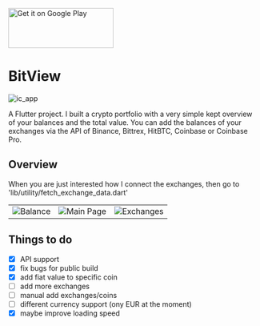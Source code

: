 <a href='https://play.google.com/store/apps/details?id=com.portfolio.bitview&pcampaignid=MKT-Other-global-all-co-prtnr-py-PartBadge-Mar2515-1'><img alt='Get it on Google Play' src='https://play.google.com/intl/en_us/badges/images/generic/en_badge_web_generic.png' width=210, height=80/></a>

# BitView

![ic_app](https://user-images.githubusercontent.com/35738310/56090106-c0db8880-5e9d-11e9-8993-9a49208c5347.png)



A Flutter project. I built a crypto portfolio with a very simple kept overview of your balances and the total value.
You can add the balances of your exchanges via the API of Binance, Bittrex, HitBTC, Coinbase or Coinbase Pro.

## Overview
When you are just interested how I connect the exchanges, then go to 'lib/utility/fetch_exchange_data.dart'

|                                   |                                           |                                 |
|      :---------:                  |            :------------------:           |   :----------------------:      | 
| ![Balance](https://user-images.githubusercontent.com/35738310/56091858-7addef00-5eb4-11e9-8315-25f0635a320e.png) | ![Main Page](https://user-images.githubusercontent.com/35738310/56091829-220e5680-5eb4-11e9-9c5c-bc4b435dffc6.png) | ![Exchanges](https://user-images.githubusercontent.com/35738310/56091861-829d9380-5eb4-11e9-84e2-b1cae9c0db6d.png) |
                                                       
## Things to do

- [x] API support
- [x] fix bugs for public build
- [x] add fiat value to specific coin
- [ ] add more exchanges
- [ ] manual add exchanges/coins
- [ ] different currency support (ony EUR at the moment)
- [x] maybe improve loading speed
